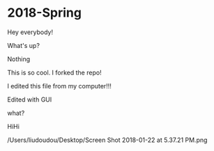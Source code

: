 # 2018-Spring

Hey everybody!

What's up?

Nothing

This is so cool. I forked the repo!

I edited this file from my computer!!!

Edited with GUI


what?

HiHi

/Users/liudoudou/Desktop/Screen Shot 2018-01-22 at 5.37.21 PM.png